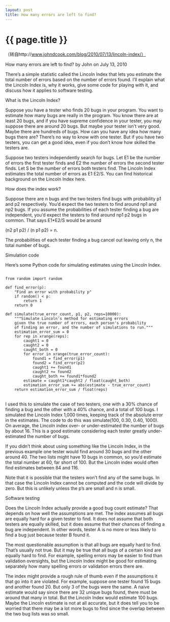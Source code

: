 ```yaml
---
layout: post
title: How many errors are left to find?
---
```


{{ page.title }}
===============

（转自http://www.johndcook.com/blog/2010/07/13/lincoln-index/）

How many errors are left to find?
by John on July 13, 2010

There’s a simple statistic called the Lincoln Index that lets you estimate the total number of errors based on the number of errors found. I’ll explain what the Lincoln Index is, why it works, give some code for playing with it, and discuss how it applies to software testing.

What is the Lincoln Index?

Suppose you have a tester who finds 20 bugs in your program. You want to estimate how many bugs are really in the program. You know there are at least 20 bugs, and if you have supreme confidence in your tester, you may suppose there are around 20 bugs. But maybe your tester isn’t very good. Maybe there are hundreds of bugs. How can you have any idea how many bugs there are? There’s no way to know with one tester. But if you have two testers, you can get a good idea, even if you don’t know how skilled the testers are.

Suppose two testers independently search for bugs. Let E1 be the number of errors the first tester finds and E2 the number of errors the second tester finds. Let S be the number of errors both testers find. The Lincoln Index estimates the total number of errors as E1 E2/S. You can find historical background on the Lincoln Index here.

How does the index work?

Suppose there are n bugs and the two testers find bugs with probability p1 and p2 respectively. You’d expect the two testers to find around np1 and np2 bugs. If you assume the probabilities of each tester finding a bug are independent, you’d expect the testers to find around np1 p2 bugs in common. That says E1*E2/S would be around

(n2 p1 p2) / (n p1 p2) = n.

The probabilities of each tester finding a bug cancel out leaving only n, the total number of bugs.

Simulation code

Here’s some Python code for simulating estimates using the Lincoln Index.

<pre>
<code>
from random import random
 
def find_error(p):
    "Find an error with probability p"
    if random() < p:
        return 1
    return 0
 
def simulate(true_error_count, p1, p2, reps=10000):
    """Simulate Lincoln's method for estimating errors
    given the true number of errors, each person's probability
    of finding an error, and the number of simulations to run."""
    estimation_error_sum = 0
    for rep in xrange(reps):
        caught1 = 0
        caught2 = 0
        caught_both = 0
        for error in xrange(true_error_count):
            found1 = find_error(p1)
            found2 = find_error(p2)
            caught1 += found1
            caught2 += found2
            caught_both += found1*found2
        estimate = caught1*caught2 / float(caught_both)
        estimation_error_sum += abs(estimate - true_error_count)
    return estimation_error_sum / float(reps)
</code>
</pre>
I used this to simulate the case of two testers, one with a 30% chance of finding a bug and the other with a 40% chance, and a total of 100 bugs. I simulated the Lincoln Index 1,000 times, keeping track of the absolute error in the estimates. The code to do this was simulate(100, 0.30, 0.40, 1000). On average, the Lincoln index over- or under-estimated the number of bugs by about 16. This is a good estimate considering each tester greatly under-estimated the number of bugs.

If you didn’t think about using something like the Lincoln Index, in the previous example one tester would find around 30 bugs and the other around 40. The two lists might have 10 bugs in common, so you’d estimate the total number at 60, far short of 100. But the Lincoln index would often find estimates between 84 and 116.

Note that it is possible that the testers won’t find any of the same bugs. In that case the Lincoln Index cannot be computed and the code will divide by zero. But this is unlikely unless the p’s are small and n is small.

Software testing

Does the Lincoln Index actually provide a good bug count estimate? That depends on how well the assumptions are met. The index assumes all bugs are equally hard for a given tester to find. It does not assume that both testers are equally skilled, but it does assume that their chances of finding a bug are independent. In other words, tester A is no more or less likely to find a bug just because tester B found it.

The most questionable assumption is that all bugs are equally hard to find. That’s usually not true. But it may be true that all bugs of a certain kind are equally hard to find. For example, spelling errors may be easier to find than validation oversights, but the Lincoln Index might be good for estimating separately how many spelling errors or validation errors there are.

The index might provide a rough rule of thumb even if the assumptions it that go into it are violated. For example, suppose one tester found 15 bugs and another found 20. But only 3 of the bugs were the same. A naive estimate would say since there are 32 unique bugs found, there must be around that many in total. But the Lincoln Index would estimate 100 bugs. Maybe the Lincoln estimate is not at all accurate, but it does tell you to be worried that there may be a lot more bugs to find since the overlap between the two bug lists was so small.

